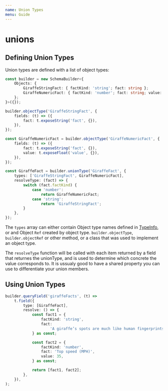 ```yaml
---
name: Union Types
menu: Guide
---
```


# unions

## Defining Union Types

Union types are defined with a list of object types:

```typescript
const builder = new SchemaBuilder<{
    Objects: {
        GiraffeStringFact: { factKind: 'string'; fact: string };
        GiraffeNumericFact: { factKind: 'number'; fact: string; value: number };
    };
}>({});

builder.objectType('GiraffeStringFact', {
    fields: (t) => ({
        fact: t.exposeString('fact', {}),
    }),
});

const GiraffeNumericFact = builder.objectType('GiraffeNumericFact', {
    fields: (t) => ({
        fact: t.exposeString('fact', {}),
        value: t.exposeFloat('value', {}),
    }),
});

const GiraffeFact = builder.unionType('GiraffeFact', {
    types: ['GiraffeStringFact', GiraffeNumericFact],
    resolveType: (fact) => {
        switch (fact.factKind) {
            case 'number':
                return GiraffeNumericFact;
            case 'string':
                return 'GiraffeStringFact';
        }
    },
});
```

The `types` array can either contain Object type names defined in [TypeInfo](https://github.com/hayes/giraphql/tree/d9ede803cce6816f6760f89b9301c6607bc1ad66/api-schema-builder/README.md#typeinfo), or and Object `Ref` created by object type. `builder.objectType`, `builder.objectRef` or other method, or a class that was used to implement an object type.

The `resolveType` function will be called with each item returned by a field that returnes the unionType, and is used to determine which concrete the value corresponds to. It is ussualy good to have a shared property you can use to differentiate your union members.

## Using Union Types

```typescript
builder.queryField('giraffeFacts', (t) =>
    t.field({
        type: [GiraffeFact],
        resolve: () => {
            const fact1 = {
                factKind: 'string',
                fact:
                    'A giraffe’s spots are much like human fingerprints. No two individual giraffes have exactly the same pattern',
            } as const;

            const fact2 = {
                factKind: 'number',
                fact: 'Top speed (MPH)',
                value: 35,
            } as const;

            return [fact1, fact2];
        },
    }),
);
```

